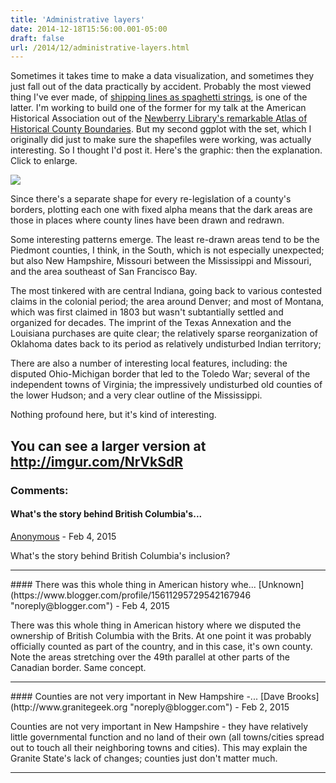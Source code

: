 ```yaml
---
title: 'Administrative layers'
date: 2014-12-18T15:56:00.001-05:00
draft: false
url: /2014/12/administrative-layers.html
---
```


Sometimes it takes time to make a data visualization, and sometimes they just fall out of the data practically by accident. Probably the most viewed thing I've ever made, of [shipping lines as spaghetti strings](http://sappingattention.blogspot.com/2012/11/reading-digital-sources-case-study-in.html), is one of the latter. I'm working to build one of the former for my talk at the American Historical Association out of the [Newberry Library's remarkable Atlas of Historical County Boundaries](http://publications.newberry.org/ahcbp/). But my second ggplot with the set, which I originally did just to make sure the shapefiles were working, was actually interesting. So I thought I'd post it. Here's the graphic: then the explanation. Click to enlarge.  
  

[![](http://2.bp.blogspot.com/-NTJUUsZcd-0/VJM8w-SGUsI/AAAAAAAAGF8/9UjGBbnFfck/s1600/counties.png)](http://2.bp.blogspot.com/-NTJUUsZcd-0/VJM8w-SGUsI/AAAAAAAAGF8/9UjGBbnFfck/s1600/counties.png)

  

  
  
  
Since there's a separate shape for every re-legislation of a county's borders, plotting each one with fixed alpha means that the dark areas are those in places where county lines have been drawn and redrawn.  
  
Some interesting patterns emerge. The least re-drawn areas tend to be the Piedmont counties, I think, in the South, which is not especially unexpected; but also New Hampshire, Missouri between the Mississippi and Missouri, and the area southeast of San Francisco Bay.  
  
The most tinkered with are central Indiana, going back to various contested claims in the colonial period; the area around Denver; and most of Montana, which was first claimed in 1803 but wasn't subtantially settled and organized for decades. The imprint of the Texas Annexation and the Louisiana purchases are quite clear; the relatively sparse reorganization of Oklahoma dates back to its period as relatively undisturbed Indian territory;  
  
There are also a number of interesting local features, including: the disputed Ohio-Michigan border that led to the Toledo War; several of the independent towns of Virginia; the impressively undisturbed old counties of the lower Hudson; and a very clear outline of the Mississippi.  
  
Nothing profound here, but it's kind of interesting.  
  
You can see a larger version at http://imgur.com/NrVkSdR
---
### Comments:
#### What's the story behind British Columbia's...
[Anonymous]( "noreply@blogger.com") - <time datetime="2015-02-05T19:13:07.291-05:00">Feb 4, 2015</time>

What's the story behind British Columbia's inclusion?
<hr />
#### There was this whole thing in American history whe...
[Unknown](https://www.blogger.com/profile/15611295729542167946 "noreply@blogger.com") - <time datetime="2015-02-05T21:18:22.569-05:00">Feb 4, 2015</time>

There was this whole thing in American history where we disputed the ownership of British Columbia with the Brits. At one point it was probably officially counted as part of the country, and in this case, it's own county. Note the areas stretching over the 49th parallel at other parts of the Canadian border. Same concept.
<hr />
#### Counties are not very important in New Hampshire -...
[Dave Brooks](http://www.granitegeek.org "noreply@blogger.com") - <time datetime="2015-02-10T21:42:03.303-05:00">Feb 2, 2015</time>

Counties are not very important in New Hampshire - they have relatively little governmental function and no land of their own (all towns/cities spread out to touch all their neighboring towns and cities). This may explain the Granite State's lack of changes; counties just don't matter much.
<hr />
